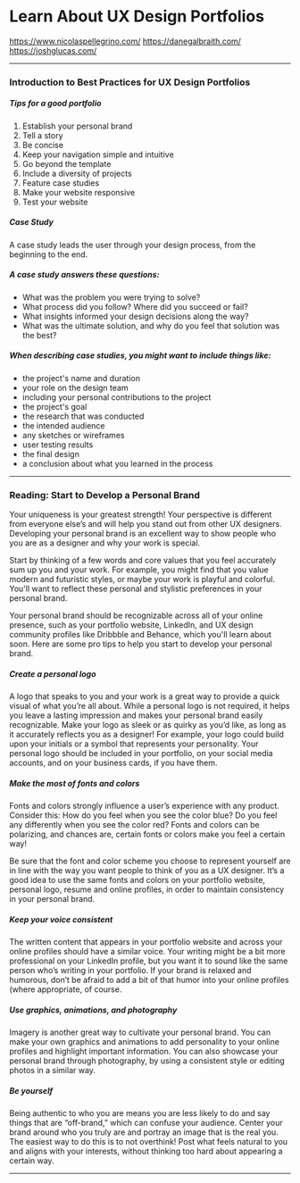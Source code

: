 # Learn About UX Design Portfolios

https://www.nicolaspellegrino.com/
https://danegalbraith.com/
https://joshglucas.com/

---
### Introduction to Best Practices for UX Design Portfolios

##### Tips for a good portfolio 
1. Establish your personal brand 
2. Tell a story 
3. Be concise 
4. Keep your navigation simple and intuitive 
5. Go beyond the template 
6. Include a diversity of projects 
7. Feature case studies
8. Make your website responsive 
9. Test your website


##### Case Study 
A case study leads the user through your design process, from the beginning to the end.


##### A case study answers these questions: 
- What was the problem you were trying to solve? 
- What process did you follow? Where did you succeed or fail?
- What insights informed your design decisions along the way?
- What was the ultimate solution, and why do you feel that solution was the best? 


##### When describing case studies, you might want to include things like: 
- the project's name and duration 
- your role on the design team 
- including your personal contributions to the project 
- the project's goal 
- the research that was conducted 
- the intended audience 
- any sketches or wireframes 
- user testing results
- the final design 
- a conclusion about what you learned in the process 

---

### Reading: Start to Develop a Personal Brand

Your uniqueness is your greatest strength! Your perspective is different from everyone else’s and will help you stand out from other UX designers. Developing your personal brand is an excellent way to show people who you are as a designer and why your work is special.

Start by thinking of a few words and core values that you feel accurately sum up you and your work. For example, you might find that you value modern and futuristic styles, or maybe your work is playful and colorful. You'll want to reflect these personal and stylistic preferences in your personal brand. 

Your personal brand should be recognizable across all of your online presence, such as your portfolio website, LinkedIn, and UX design community profiles like Dribbble and Behance, which you'll learn about soon. Here are some pro tips to help you start to develop your personal brand.


##### Create a personal logo

A logo that speaks to you and your work is a great way to provide a quick visual of what you’re all about. While a personal logo is not required, it helps you leave a lasting impression and makes your personal brand easily recognizable. Make your logo as sleek or as quirky as you’d like, as long as it accurately reflects you as a designer! For example, your logo could build upon your initials or a symbol that represents your personality. Your personal logo should be included in your portfolio, on your social media accounts, and on your business cards, if you have them. 

##### Make the most of fonts and colors 

Fonts and colors strongly influence a user’s experience with any product. Consider this: How do you feel when you see the color blue? Do you feel any differently when you see the color red? Fonts and colors can be polarizing, and chances are, certain fonts or colors make you feel a certain way!

Be sure that the font and color scheme you choose to represent yourself are in line with the way you want people to think of you as a UX designer. It’s a good idea to use the same fonts and colors on your portfolio website, personal logo, resume and online profiles, in order to maintain consistency in your personal brand.

##### Keep your voice consistent

The written content that appears in your portfolio website and across your online profiles should have a similar voice. Your writing might be a bit more professional on your LinkedIn profile, but you want it to sound like the same person who’s writing in your portfolio. If your brand is relaxed and humorous, don’t be afraid to add a bit of that humor into your online profiles (where appropriate, of course.

##### Use graphics, animations, and photography

Imagery is another great way to cultivate your personal brand. You can make your own graphics and animations to add personality to your online profiles and highlight important information. You can also showcase your personal brand through photography, by using a consistent style or editing photos in a similar way.

##### Be yourself

Being authentic to who you are means you are less likely to do and say things that are “off-brand,” which can confuse your audience. Center your brand around who you truly are and portray an image that is the real you. The easiest way to do this is to not overthink! Post what feels natural to you and aligns with your interests, without thinking too hard about appearing a certain way.

---



